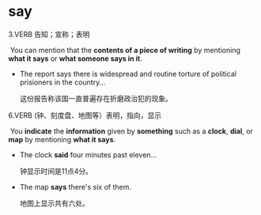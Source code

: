 # say

3.VERB 告知；宣称；表明

​	You can mention that the **contents of a piece of writing** by mentioning **what it says** or **what someone says in it**.

- The report says there is widespread and routine torture of political prisioners in the country...

  这份报告称该国一直普遍存在折磨政治犯的现象。

6.VERB (钟、刻度盘、地图等）表明，指向，显示

​	You **indicate** the **information** given by **something** such as a **clock**, **dial**, or **map** by mentioning **what it says**.

- The clock **said** four minutes past eleven...

  钟显示时间是11点4分。

- The map **says** there's six of them.

  地图上显示共有六处。